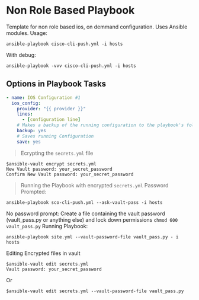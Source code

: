 # Non Role Based Playbook
Template for non role based ios, on demmand configuration. Uses Ansible modules.
Usage:
```
ansible-playbook cisco-cli-push.yml -i hosts
```

With debug:
```
ansible-playbook -vvv cisco-cli-push.yml -i hosts
```

## Options in Playbook Tasks
```yml
- name: IOS Configuration #1
  ios_config:
    provider: "{{ provider }}"
    lines:
      - [configuration line]
    # Makes a backup of the running configuration to the playbook's folder (backup/)
    backup: yes
    # Saves running Configuration
    save: yes 
```

> Ecrypting the `secrets.yml` file
```
$ansible-vault encrypt secrets.yml
New Vault password: your_secret_password
Confirm New Vault password: your_secret_password
```

> Running the Playbook with encrypted `secrets.yml`
Password Prompted:
```
ansible-playbook sco-cli-push.yml --ask-vault-pass -i hosts
```

No password prompt:
Create a file containing the vault password (vault_pass.py or anything else) and lock down permissions
`chmod 600 vault_pass.py`
Running Playbook:
```
ansible-playbook site.yml --vault-password-file vault_pass.py - i hosts
```

Editing Encrypted files in vault
```
$ansible-vault edit secrets.yml
Vault password: your_secret_password
```
Or
```
$ansible-vault edit secrets.yml --vault-password-file vault_pass.py
```